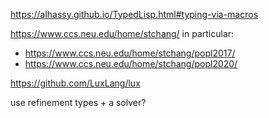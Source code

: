 https://alhassy.github.io/TypedLisp.html#typing-via-macros

https://www.ccs.neu.edu/home/stchang/
in particular:
- https://www.ccs.neu.edu/home/stchang/popl2017/
- https://www.ccs.neu.edu/home/stchang/popl2020/

https://github.com/LuxLang/lux

use refinement types + a solver?